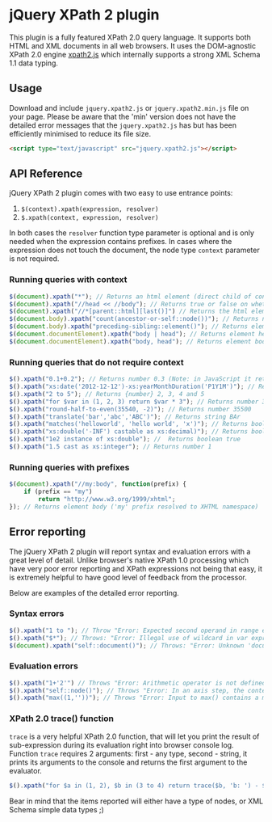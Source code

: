 jQuery XPath 2 plugin
=============

This plugin is a fully featured XPath 2.0 query language. It supports both HTML and XML documents in all web browsers.
It uses the DOM-agnostic XPath 2.0 engine [xpath2.js](https://github.com/ilinsky/xpath2.js) which internally supports a strong XML Schema 1.1 data typing.

Usage
-----------------

Download and include ` jquery.xpath2.js ` or ` jquery.xpath2.min.js ` file on your page.
Please be aware that the 'min' version does not have the detailed error messages that the ` jquery.xpath2.js ` has but has been efficiently minimised to reduce its file size.

```html
<script type="text/javascript" src="jquery.xpath2.js"></script>
```

API Reference
-----------------

jQuery XPath 2 plugin comes with two easy to use entrance points:

1. ` $(context).xpath(expression, resolver) `
2. ` $.xpath(context, expression, resolver) `

In both cases the `resolver` function type parameter is optional and is only needed when the expression contains prefixes.
In cases where the expression does not touch the document, the node type `context` parameter is not required.

### Running queries with context ###

```js
$(document).xpath("*"); // Returns an html element (direct child of context item)
$(document).xpath("//head << //body"); // Returns true or false on whether the head is preceding the body
$(document).xpath("//*[parent::html][last()]") // Returns the html element body's last child
$(document.body).xpath("count(ancestor-or-self::node())"); // Returns number of elements in an ancestor nodes (in this case returns 3)
$(document.body).xpath("preceding-sibling::element()"); // Returns element head (body prev sibling)
$(document.documentElement).xpath("body | head"); // Returns element head and body (document order)
$(document.documentElement).xpath("body, head"); // Returns element body and head (not ordered)
```

### Running queries that do not require context ###

```js
$().xpath("0.1+0.2"); // Returns number 0.3 (Note: in JavaScript it returns 0.30000000000000004)
$().xpath("xs:date('2012-12-12')-xs:yearMonthDuration('P1Y1M')"); // Returns string '2011-11-12'
$().xpath("2 to 5"); // Returns {number} 2, 3, 4 and 5
$().xpath("for $var in (1, 2, 3) return $var * 3"); // Returns number 3, 6 and 9
$().xpath("round-half-to-even(35540, -2)"); // Returns number 35500
$().xpath("translate('bar','abc','ABC')"); // Returns string BAr
$().xpath("matches('helloworld', 'hello world', 'x')"); // Returns boolean true
$().xpath("xs:double('-INF') castable as xs:decimal)"); // Returns boolean false
$().xpath("1e2 instance of xs:double"); //  Returns boolean true
$().xpath("1.5 cast as xs:integer"); // Returns number 1
```

### Running queries with prefixes ###

```js
$(document).xpath("//my:body", function(prefix) {
	if (prefix == "my")
		return "http://www.w3.org/1999/xhtml";
});	// Returns element body ('my' prefix resolved to XHTML namespace)
```

Error reporting
-----------------
The jQuery XPath 2 plugin will report syntax and evaluation errors with a great level of detail.
Unlike browser's native XPath 1.0 processing which have very poor error reporting and XPath expressions not being that easy, 
it is extremely helpful to have good level of feedback from the processor.


Below are examples of the detailed error reporting.

### Syntax errors ###
```js
$().xpath("1 to "); // Throw "Error: Expected second operand in range expression"
$().xpath("$*"); // Throws: "Error: Illegal use of wildcard in var expression variable name"
$(document).xpath("self::document()"); // Throws: "Error: Unknown 'document' kind test"
```

### Evaluation errors ###

```js
$().xpath("1+'2'") // Throws "Error: Arithmetic operator is not defined for provided arguments"
$().xpath("self::node()"); // Throws "Error: In an axis step, the context item is not a node."
$().xpath("max((1,''))"); // Throws "Error: Input to max() contains a mix of not comparable values"
```

### XPath 2.0 trace() function ###

``` trace ``` is a very helpful XPath 2.0 function, that will let you print the result of sub-expression 
during its evaluation right into browser console log. 
Function ``` trace ``` requires 2 arguments: first - any type, second - string, it prints its arguments to the console and returns the first argument to the evaluator.

```js
$().xpath("for $a in (1, 2), $b in (3 to 4) return trace($b, 'b: ') - $a"); // See browser console
```

Bear in mind that the items reported will either have a type of nodes, or XML Schema simple data types ;)


